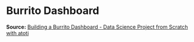 # Burrito Dashboard

**Source:** [Building a Burrito Dashboard - Data Science Project from Scratch with atoti](https://youtu.be/ammCGdzSoag)
